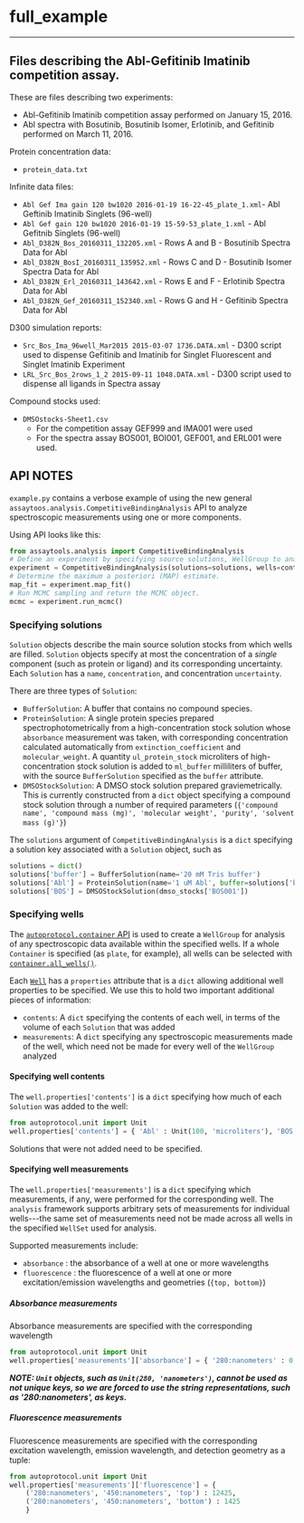 # full_example

----
## Files describing the Abl-Gefitinib Imatinib competition assay.

These are files describing two experiments:

* Abl-Gefitinib Imatinib competition assay performed on January 15, 2016.
* Abl spectra with Bosutinib, Bosutinib Isomer, Erlotinib, and Gefitinib performed on March 11, 2016.

Protein concentration data:

* `protein_data.txt`

Infinite data files:

* `Abl Gef Ima gain 120 bw1020 2016-01-19 16-22-45_plate_1.xml`- Abl Geftinib Imatinib Singlets (96-well)
* `Abl Gef gain 120 bw1020 2016-01-19 15-59-53_plate_1.xml` - Abl Gefitnib Singlets (96-well)
* `Abl_D382N_Bos_20160311_132205.xml` - Rows A and B - Bosutinib Spectra Data for Abl
* `Abl_D382N_BosI_20160311_135952.xml` - Rows C and D - Bosutinib Isomer Spectra Data for Abl
* `Abl_D382N_Erl_20160311_143642.xml` - Rows E and F - Erlotinib Spectra Data for Abl
* `Abl_D382N_Gef_20160311_152340.xml` - Rows G and H - Gefitinib Spectra Data for Abl

D300 simulation reports:

* `Src_Bos_Ima_96well_Mar2015 2015-03-07 1736.DATA.xml` - D300 script used to dispense Gefitinib and Imatinib for Singlet Fluorescent and Singlet Imatinib Experiment
* `LRL_Src_Bos_2rows_1_2 2015-09-11 1048.DATA.xml` - D300 script used to dispense all ligands in Spectra assay

Compound stocks used:

* `DMSOstocks-Sheet1.csv`
   * For the competition assay GEF999 and IMA001 were used
   * For the spectra assay BOS001, BOI001, GEF001, and ERL001 were used.

## API NOTES

`example.py` contains a verbose example of using the new general `assaytoos.analysis.CompetitiveBindingAnalysis` API to analyze spectroscopic measurements using one or more components.

Using API looks like this:

```python
from assaytools.analysis import CompetitiveBindingAnalysis
# Define an experiment by specifying source solutions, WellGroup to analyze, and names of receptor and ligand components for competitive binding model.
experiment = CompetitiveBindingAnalysis(solutions=solutions, wells=container.all_wells(), receptor_name=['Abl'], ligand_names=['bosutinib', 'erlotinib', 'gefinitb', 'bosutinib isomer'])
# Determine the maximum a posteriori (MAP) estimate.
map_fit = experiment.map_fit()
# Run MCMC sampling and return the MCMC object.
mcmc = experiment.run_mcmc()
```

### Specifying solutions

`Solution` objects describe the main source solution stocks from which wells are filled.
`Solution` objects specify at most the concentration of a *single* component (such as protein or ligand) and its corresponding uncertainty.
Each `Solution` has a `name`, `concentration`, and concentration `uncertainty`.

There are three types of `Solution`:
* `BufferSolution`: A buffer that contains no compound species.
* `ProteinSolution`: A single protein species prepared spectrophotometrically from a high-concentration stock solution whose `absorbance` measurement was taken, with corresponding concentration calculated automatically from `extinction_coefficient` and `molecular_weight`. A quantity `ul_protein_stock` microliters of high-concentration stock solution is added to `ml_buffer` milliliters of buffer, with the source `BufferSolution` specified as the `buffer` attribute.
* `DMSOStockSolution`: A DMSO stock solution prepared graviemetrically. This is currently constructed from a `dict` object specifying a compound stock solution through a number of required parameters (`{'compound name', 'compound mass (mg)', 'molecular weight', 'purity', 'solvent mass (g)'}`)

The `solutions` argument of `CompetitiveBindingAnalysis` is a `dict` specifying a solution key associated with a `Solution` object, such as
```python
solutions = dict()
solutions['buffer'] = BufferSolution(name='20 mM Tris buffer')
solutions['Abl'] = ProteinSolution(name='1 uM Abl', buffer=solutions['buffer'], absorbance=4.24, extinction_coefficient=49850, molecular_weight=41293.2, ul_protein_stock=165.8, ml_buffer=14.0)
solutions['BOS'] = DMSOStockSolution(dmso_stocks['BOS001'])
```

### Specifying wells

The [`autoprotocol.container` API](http://pythonhosted.org/autoprotocol/_modules/autoprotocol/container.html) is used to create a `WellGroup` for analysis of any spectroscopic data available within the specified wells. If a whole `Container` is specified (as `plate`, for example), all wells can be selected with [`container.all_wells()`](http://pythonhosted.org/autoprotocol/autoprotocol.html#autoprotocol.container.Container.all_wells).

Each [`Well`](http://pythonhosted.org/autoprotocol/autoprotocol.html#autoprotocol.container.Well) has a `properties` attribute that is a `dict` allowing additional well properties to be specified. We use this to hold two important additional pieces of information:
* `contents`: A `dict` specifying the contents of each well, in terms of the volume of each `Solution` that was added
* `measurements`: A `dict` specifying any spectroscopic measurements made of the well, which need not be made for every well of the `WellGroup` analyzed

#### Specifying well contents

The `well.properties['contents']` is a `dict` specifying how much of each `Solution` was added to the well:
```python
from autoprotocol.unit import Unit
well.properties['contents'] = { 'Abl' : Unit(100, 'microliters'), 'BOS' : Unit(2, 'microliters')}
```
Solutions that were not added need to be specified.

#### Specifying well measurements

The `well.properties['measurements']` is a `dict` specifying which measurements, if any, were performed for the corresponding well.
The `analysis` framework supports arbitrary sets of measurements for individual wells---the same set of measurements need not be made across all wells in the specified `WellSet` used for analysis.

Supported measurements include:
* `absorbance` : the absorbance of a well at one or more wavelengths
* `fluorescence` : the fluorescence of a well at one or more excitation/emission wavelengths and geometries (`{top, bottom}`)

##### Absorbance measurements

Absorbance measurements are specified with the corresponding wavelength
```python
from autoprotocol.unit import Unit
well.properties['measurements']['absorbance'] = { '280:nanometers' : 0.437 }
```
***NOTE: `Unit` objects, such as `Unit(280, 'nanometers')`, cannot be used as not unique keys, so we are forced to use the string representations, such as '280:nanometers', as keys.***

##### Fluorescence measurements

Fluorescence measurements are specified with the corresponding excitation wavelength, emission wavelength, and detection geometry as a tuple:
```python
from autoprotocol.unit import Unit
well.properties['measurements']['fluorescence'] = {
    ('280:nanometers', '450:nanometers', 'top') : 12425,
    ('280:nanometers', '450:nanometers', 'bottom') : 1425
    }
```
